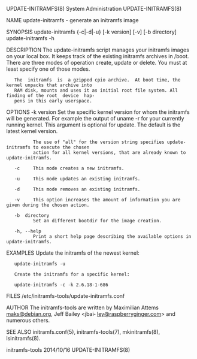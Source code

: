 UPDATE-INITRAMFS(8)                      System Administration                     UPDATE-INITRAMFS(8)

NAME
       update-initramfs - generate an initramfs image

SYNOPSIS
       update-initramfs {-c|-d|-u} [-k version] [-v] [-b directory]
       update-initramfs -h

DESCRIPTION
       The update-initramfs script manages your initramfs images on your local box.  It keeps track of
       the existing initramfs archives in /boot.  There are three modes of operation create, update or
       delete.  You must at least specify one of those modes.

       The  initramfs  is  a gzipped cpio archive.  At boot time, the kernel unpacks that archive into
       RAM disk, mounts and uses it as initial root file system. All finding of the root  device  hap‐
       pens in this early userspace.

OPTIONS
       -k  version
              Set  the  specific kernel version for whom the initramfs will be generated.  For example
              the output of uname -r for your currently running kernel.  This argument is optional for
              update. The default is the latest kernel version.

              The use of "all" for the version string specifies update-initramfs to execute the chosen
              action for all kernel versions, that are already known to update-initramfs.

       -c     This mode creates a new initramfs.

       -u     This mode updates an existing initramfs.

       -d     This mode removes an existing initramfs.

       -v     This option increases the amount of information you are given during the chosen action.

       -b  directory
              Set an different bootdir for the image creation.

       -h, --help
              Print a short help page describing the available options in update-initramfs.

EXAMPLES
       Update the initramfs of the newest kernel:

       update-initramfs -u

       Create the initramfs for a specific kernel:

       update-initramfs -c -k 2.6.18-1-686

FILES
       /etc/initramfs-tools/update-initramfs.conf

AUTHOR
       The initramfs-tools are written by Maximilian  Attems  <maks@debian.org>,  Jeff  Bailey  <jbai‐
       ley@raspberryginger.com> and numerous others.

SEE ALSO
        initramfs.conf(5), initramfs-tools(7), mkinitramfs(8), lsinitramfs(8).

initramfs-tools                               2014/10/16                           UPDATE-INITRAMFS(8)
